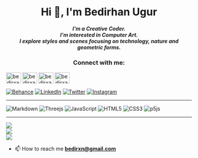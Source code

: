 <h1 align="center">Hi 👋, I'm Bedirhan Ugur</h1>
<h5 align="center">I'm a Creative Coder. <br> I'm interested in Computer Art. <br>I explore styles and scenes focusing on technology, nature and geometric forms.</h3>

<h3 align="center">Connect with me:</h3>
<p align="center">
 
<a href="https://www.behance.net/bedirxanugur" target="blank"><img align="center" src="https://raw.githubusercontent.com/rahuldkjain/github-profile-readme-generator/master/src/images/icons/Social/behance.svg" alt="bedirxanugur" height="30" width="40" /></a>
<a href="https://linkedin.com/in/bedirxanugur" target="blank"><img align="center" src="https://raw.githubusercontent.com/rahuldkjain/github-profile-readme-generator/master/src/images/icons/Social/linked-in-alt.svg" alt="bedirxanugur" height="30" width="40" /></a>
<a href="https://twitter.com/bedirxanugur" target="blank"><img align="center" src="https://raw.githubusercontent.com/rahuldkjain/github-profile-readme-generator/master/src/images/icons/Social/twitter.svg" alt="bedirxanugur" height="30" width="40" /></a>
<a href="https://instagram.com/bedirxanugur" target="blank"><img align="center" src="https://raw.githubusercontent.com/rahuldkjain/github-profile-readme-generator/master/src/images/icons/Social/instagram.svg" alt="bedirxanugur" height="30" width="40" /></a>

</p>
 
[![Behance](https://img.shields.io/badge/Behance-1769ff?logo=behance&logoColor=white)](https://behance.net/bedirxanugur) [![LinkedIn](https://img.shields.io/badge/LinkedIn-%230077B5.svg?logo=linkedin&logoColor=white)](https://linkedin.com/in/bedirxanugur) [![Twitter](https://img.shields.io/badge/Twitter-%231DA1F2.svg?logo=Twitter&logoColor=white)](https://twitter.com/bedirxanugur)  [![Instagram](https://img.shields.io/badge/Instagram-%23E4405F.svg?logo=Instagram&logoColor=white)](https://instagram.com/bedirxanugur) 
***

![Markdown](https://img.shields.io/badge/Markdown-%23000000.svg?style=flat&logo=markdown&logoColor=white) ![Threejs](https://img.shields.io/badge/Three.js-black?style=flat&logo=three.js&logoColor=white) ![JavaScript](https://img.shields.io/badge/Javascript-%23323330.svg?style=flat&logo=javascript&logoColor=%23F7DF1E) ![HTML5](https://img.shields.io/badge/HTML5-%23E34F26.svg?style=flat&logo=html5&logoColor=white) ![CSS3](https://img.shields.io/badge/CSS3-%231572B6.svg?style=flat&logo=css3&logoColor=white) ![p5js](https://img.shields.io/badge/P5.js-ED225D?style=flat&logo=p5.js&logoColor=FFFFFF)

***
![](https://github-readme-stats.vercel.app/api/top-langs/?username=bedirxanugur&theme=react&hide_border=true&include_all_commits=false&count_private=false&layout=compact)<br/>
![](https://github-readme-stats.vercel.app/api?username=bedirxanugur&theme=react&hide_border=true&include_all_commits=false&count_private=false)<br/>
![](https://github-readme-streak-stats.herokuapp.com/?user=bedirxanugur&theme=react&hide_border=true)

- 📫 How to reach me **bedirxn@gmail.com**


